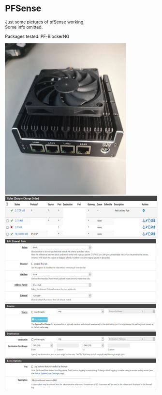 PFSense
=======
Just some pictures of pfSense working. <br/>
Some info omitted. <br/>

Packages tested:
PF-BlockerNG <br/>

<img src="https://github.com/LawZHRobin/Projects/raw/main/PFSense/pfSense Box.jpg" width="400" height="500"> <br/>
<img src="https://github.com/LawZHRobin/Projects/raw/main/PFSense/LAN.png" width="700" height="140"> <br/>
<img src="https://github.com/LawZHRobin/Projects/raw/main/PFSense/WAN.PNG" width="500" height="500">
